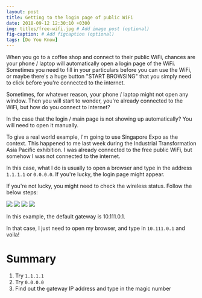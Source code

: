 ```yaml
---
layout: post
title: Getting to the login page of public WiFi
date: 2018-09-12 12:30:10 +0300
img: titles/free-wifi.jpg # Add image post (optional)
fig-caption: # Add figcaption (optional)
tags: [Do You Know]
---
```


When you go to a coffee shop and connect to their public WiFi, chances are your phone / laptop will automatically open a login page of the WiFi. Sometimes you need to fill in your particulars before you can use the WiFi, or maybe there's a huge button "START BROWSING" that you simply need to click before you're connected to the internet.

Sometimes, for whatever reason, your phone / laptop might not open any window. Then you will start to wonder, you're already connected to the WiFi, but how do you connect to internet?

In the case that the login / main page is not showing up automatically? You will need to open it manually.

To give a real world example, I'm going to use Singapore Expo as the context. This happened to me last week during the Industrial Transformation Asia Pacific exhibition. I was already connected to the free public WiFi, but somehow I was not connected to the internet.

In this case, what I do is usually to open a browser and type in the address `1.1.1.1` or `0.0.0.0`.
If you're lucky, the login page might appear.

If you're not lucky, you might need to check the wireless status. Follow the below steps:

![]({{site.baseurl}}/assets/img/post/1-windows.png)
![]({{site.baseurl}}/assets/img/post/2-cp.png)
![]({{site.baseurl}}/assets/img/post/3-adapter.png)
![]({{site.baseurl}}/assets/img/post/4-status.png)

In this example, the default gateway is 10.111.0.1.

In that case, I just need to open my browser, and type in `10.111.0.1` and voila!

# Summary
1. Try `1.1.1.1`
2. Try `0.0.0.0`
3. Find out the gateway IP address and type in the magic number